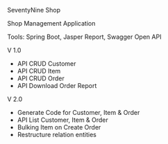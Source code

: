 SeventyNine Shop

Shop Management Application

Tools: Spring Boot, Jasper Report, Swagger Open API

V 1.0
- API CRUD Customer
- API CRUD Item
- API CRUD Order
- API Download Order Report

V 2.0
- Generate Code for Customer, Item & Order
- API List Customer, Item & Order
- Bulking Item on Create Order
- Restructure relation entities
